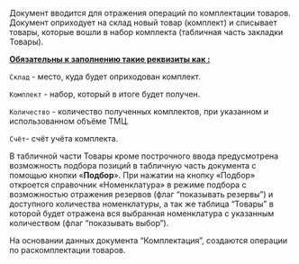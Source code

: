 Документ вводится для отражения операций по комплектации товаров. Документ оприходует на склад новый товар (комплект) и списывает товары, которые вошли в набор комплекта (табличная часть закладки Товары).

<u>**Обязательны к заполнению такие реквизиты как :**</u>

`Склад` - место, куда будет оприходован комплект.

`Комплект` - набор, который в итоге будет получен.

`Количество` - количество полученных комплектов, при указанном и  использованном объёме ТМЦ.

`Счёт`- счёт учёта комплекта.

В табличной части Товары кроме построчного ввода предусмотрена возможность подбора позиций в табличную часть документа с помощью кнопки «**Подбор**». При нажатии на кнопку «Подбор» откроется справочник «Номенклатура» в режиме подбора с возможностью отражения резервов (флаг “показывать резервы”) и доступного количества номенклатуры, а так же таблица “Товары” в которой будет отражена вся выбранная номенклатура с указанным количеством (флаг “показывать выбор”).

На основании данных документа “Комплектация”, создаются операции по раскомплектации товаров.